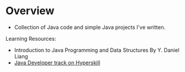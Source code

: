 # Overview
- Collection of Java  code and simple Java projects I've written.

Learning Resources:
- Introduction to Java Programming and Data Structures By Y. Daniel Liang
- [Java Developer track on Hyperskill](https://hyperskill.org/tracks/17)
